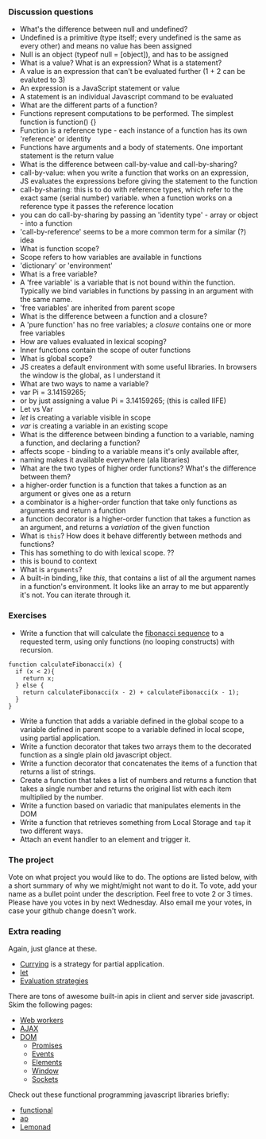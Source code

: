 ### Discussion questions


- What's the difference between null and undefined?
 - Undefined is a primitive (type itself; every undefined is the same as every other) and means no value has been assigned
 - Null is an object (typeof null = [object]), and has to be assigned
- What is a value? What is an expression? What is a statement?
 - A value is an expression that can't be evaluated further (1 + 2 can be evaluted to 3)
 - An expression is a JavaScript statement or value
 - A statement is an individual Javascript command to be evaluated
- What are the different parts of a function?
 - Functions represent computations to be performed. The simplest function is function() {}
 - Function is a reference type - each instance of a function has its own 'reference' or identity
 - Functions have arguments and a body of statements. One important statement is the return value
- What is the difference between call-by-value and call-by-sharing?
 - call-by-value: when you write a function that works on an expression, JS evaluates the expressions before giving the statement to the function
 - call-by-sharing: this is to do with reference types, which refer to the exact same (serial number) variable. when a function works on a reference type it passes the reference location
 - you can do call-by-sharing by passing an 'identity type' - array or object - into a function
 - 'call-by-reference' seems to be a more common term for a similar (?) idea
- What is function scope?
 - Scope refers to how variables are available in functions
 - 'dictionary' or 'environment'
- What is a free variable?
 - A 'free variable' is a variable that is not bound within the function. Typically we bind variables in functions by passing in an argument with the same name. 
 - 'free variables' are inherited from parent scope
- What is the difference between a function and a closure?
 - A 'pure function' has no free variables; a _closure_ contains one or more free variables
- How are values evaluated in lexical scoping?
 - Inner functions contain the scope of outer functions
- What is global scope?
 - JS creates a default environment with some useful libraries. In browsers the window is the global, as I understand it
- What are two ways to name a variable?
 - var Pi = 3.14159265;
 - or by just assigning a value Pi = 3.14159265; (this is called IIFE)
- Let vs Var
 - _let_ is creating a variable visible in scope
 - _var_ is creating a variable in an existing scope
- What is the difference between binding a function to a variable, naming a function, and declaring a function?
 - affects scope - binding to a variable means it's only available after,
 - naming makes it available everywhere (ala libraries)
- What are the two types of higher order functions? What's the difference between them?
 - a higher-order function is a function that takes a function as an argument or gives one as a return
 - a combinator is a higher-order function that take only functions as arguments and return a function
 - a function decorator is a higher-order function that takes a function as an argument, and returns a _variation_ of the given function
- What is `this`? How does it behave differently between methods and functions?
 - This has something to do with lexical scope. ??
 - this is bound to context
- What is `arguments`?
 - A built-in binding, like _this_, that contains a list of all the argument names in a function's environment. It looks like an array to me but apparently it's not. You can iterate through it.


### Exercises

- Write a function that will calculate the [fibonacci sequence](http://en.wikipedia.org/wiki/Fibonacci_number) to a requested term, using only functions (no looping constructs) with recursion.

```
function calculateFibonacci(x) {
  if (x < 2){
    return x;
  } else {
    return calculateFibonacci(x - 2) + calculateFibonacci(x - 1);
  }
}
```

- Write a function that adds a variable defined in the global scope to a variable defined in parent scope to a variable defined in local scope, using partial application.
- Write a function decorator that takes two arrays them to the decorated function as a single plain old javascript object.
- Write a function decorator that concatenates the items of a function that returns a list of strings.
- Create a function that takes a list of numbers and returns a function that takes a single number and returns the original list with each item multiplied by the number.
- Write a function based on variadic that manipulates elements in the DOM
- Write a function that retrieves something from Local Storage and `tap` it two different ways.
- Attach an event handler to an element and trigger it.


### The project

Vote on what project you would like to do. The options are listed below, with a short summary of why we might/might not want to do it. To vote, add your name as a bullet point under the description. Feel free to vote 2 or 3 times. Please have you votes in by next Wednesday. Also email me your votes, in case your github change doesn't work.

### Extra reading

Again, just glance at these.

- [Currying](https://en.wikipedia.org/wiki/Currying) is a strategy for partial application.
- [let](http://stackoverflow.com/a/11444416/1467342)
- [Evaluation strategies](http://en.wikipedia.org/wiki/Evaluation_strategy)

There are tons of awesome built-in apis in client and server side javascript. Skim the following pages:

- [Web workers](https://developer.mozilla.org/en-US/docs/Web/Guide/Performance/Using_web_workers)
- [AJAX](https://developer.mozilla.org/en-US/docs/Web/API/XMLHttpRequest)
- [DOM](https://developer.mozilla.org/en-US/docs/Web/API/Document_Object_Model)
    - [Promises](https://developer.mozilla.org/en-US/docs/Web/JavaScript/Reference/Global_Objects/Promise)
    - [Events](https://developer.mozilla.org/en-US/docs/Web/API/Event)
    - [Elements](https://developer.mozilla.org/en-US/docs/Web/API/Element)
    - [Window](https://developer.mozilla.org/en-US/docs/Web/API/Window)
    - [Sockets](http://socket.io/)

Check out these functional programming javascript libraries briefly:

- [functional](http://osteele.com/sources/javascript/functional/)
- [ap](https://github.com/substack/node-ap)
- [Lemonad](https://github.com/fogus/lemonad)
